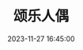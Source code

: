 ---
title: 颂乐人偶
date: 2023-11-27 16:45:00
updated: 2023-11-27 16:45:00
categories: 
  - 动漫
tags:
  - 动漫
---